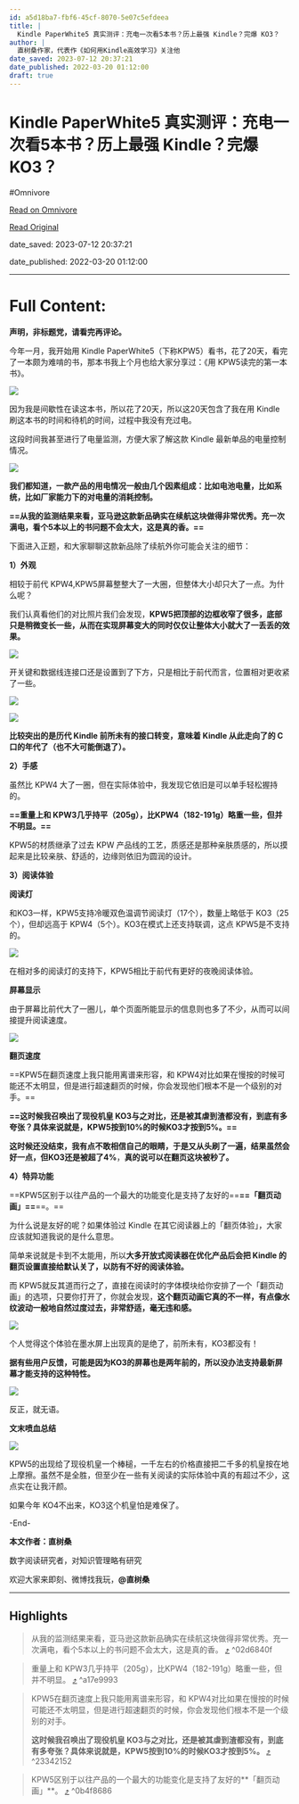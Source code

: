 ```yaml
---
id: a5d18ba7-fbf6-45cf-8070-5e07c5efdeea
title: |
  Kindle PaperWhite5 真实测评：充电一次看5本书？历上最强 Kindle？完爆 KO3？
author: |
  直树桑​作家，代表作《如何用Kindle高效学习》​关注他
date_saved: 2023-07-12 20:37:21
date_published: 2022-03-20 01:12:00
draft: true
---
```


# Kindle PaperWhite5 真实测评：充电一次看5本书？历上最强 Kindle？完爆 KO3？
#Omnivore

[Read on Omnivore](https://omnivore.app/me/kindle-paper-white-5-5-kindle-ko-3-1894cae57cc)

[Read Original](https://zhuanlan.zhihu.com/p/483947335)

date_saved: 2023-07-12 20:37:21

date_published: 2022-03-20 01:12:00

--- 

# Full Content: 

**声明，非标题党，请看完再评论。**

今年一月，我开始用 Kindle PaperWhite5（下称KPW5）看书，花了20天，看完了一本颇为难啃的书，那本书我上个月也给大家分享过：《用 KPW5读完的第一本书》。

![](https://proxy-prod.omnivore-image-cache.app/1080x1333,sSq9T-Cz1OVD9uyXWZ7v2MXOu0k6pyqHgcD1QyaPbyNo/https://pic1.zhimg.com/v2-667915a020af48e1cd97fbe799fc8784_b.jpg)

因为我是间歇性在读这本书，所以花了20天，所以这20天包含了我在用 Kindle 刷这本书的时间和待机的时间，过程中我没有充过电。

这段时间我甚至进行了电量监测，方便大家了解这款 Kindle 最新单品的电量控制情况。

![](https://proxy-prod.omnivore-image-cache.app/822x1018,snQ4fWhf9_zza39MBIHNlCavzSf60b8Q6rNdKoTxsWXU/https://pic1.zhimg.com/v2-1b7388c6e34b786a734d447ba3e72bec_b.jpg)

**我们都知道，一款产品的用电情况一般由几个因素组成：比如电池电量，比如系统，比如厂家能力下的对电量的消耗控制。**

**==从我的监测结果来看，亚马逊这款新品确实在续航这块做得非常优秀。充一次满电，看个5本以上的书问题不会太大，这是真的香。==**

下面进入正题，和大家聊聊这款新品除了续航外你可能会关注的细节：

**1）外观**

相较于前代 KPW4,KPW5屏幕整整大了一大圈，但整体大小却只大了一点。为什么呢？

我们认真看他们的对比照片我们会发现，**KPW5把顶部的边框收窄了很多，底部只是稍微变长一些，从而在实现屏幕变大的同时仅仅让整体大小就大了一丢丢的效果。**

![](https://proxy-prod.omnivore-image-cache.app/1080x705,s9PoNsUAH5YRtzb1EQi9oj1NqrtE327bL8m_59nWzjQw/https://pic2.zhimg.com/v2-d8c5370e3766d04b654cc4a65d825065_b.jpg)

开关键和数据线连接口还是设置到了下方，只是相比于前代而言，位置相对更收紧了一些。

![](https://proxy-prod.omnivore-image-cache.app/1080x720,sgksaEyp7Au--TzGy5FRFkF6zugdyOp00Iv08tBo1atU/https://pic3.zhimg.com/v2-572d88118947fb98f442129bb08f2b7e_b.jpg)

![](https://proxy-prod.omnivore-image-cache.app/1080x691,s54tPzfANQGGBVWgiRkeRNq7yaMX-2LmKWrr_sQ5Qfvs/https://pic1.zhimg.com/v2-cc88479a2fe14ffb48ea6f28ae97cff4_b.jpg)

**比较突出的是历代 Kindle 前所未有的接口转变，意味着 Kindle 从此走向了的 C 口的年代了（也不大可能倒退了）。**

**2）手感**

虽然比 KPW4 大了一圈，但在实际体验中，我发现它依旧是可以单手轻松握持的。

**==重量上和 KPW3几乎持平（205g），比KPW4（182-191g）略重一些，但并不明显。==**

KPW5的材质继承了过去 KPW 产品线的工艺，质感还是那种亲肤质感的，所以摸起来是比较亲肤、舒适的，边缘则依旧为圆润的设计。

**3）阅读体验**

**阅读灯**

和KO3一样，KPW5支持冷暖双色温调节阅读灯（17个），数量上略低于 KO3（25个），但却远高于 KPW4（5个）。KO3在模式上还支持联调，这点 KPW5是不支持的。

![](https://proxy-prod.omnivore-image-cache.app/1080x720,sfxMpQ6tHDJPhp5YEWvp8pTJyrhw3j1XdXj3tAuKm7eQ/https://pic3.zhimg.com/v2-7bd414d1653bba8e979f012d6079cbde_b.jpg)

在相对多的阅读灯的支持下，KPW5相比于前代有更好的夜晚阅读体验。

**屏幕显示**

由于屏幕比前代大了一圈儿，单个页面所能显示的信息则也多了不少，从而可以间接提升阅读速度。

![](https://proxy-prod.omnivore-image-cache.app/1080x720,siRPNi5tEEypvM6GHy3bniWaG1uX5ZJJ0flTcAp0YIE4/https://pic2.zhimg.com/v2-16236e9dab1203fdfd9786a46bf0fcd5_b.jpg)

**翻页速度**

==KPW5在翻页速度上我只能用离谱来形容，和 KPW4对比如果在慢按的时候可能还不太明显，但是进行超速翻页的时候，你会发现他们根本不是一个级别的对手。==

**==这时候我召唤出了现役机皇 KO3与之对比，还是被其虐到渣都没有，到底有多夸张？具体来说就是，KPW5按到10%的时候KO3才按到5%。==**

**这时候还没结束，我有点不敢相信自己的眼睛，于是又从头刷了一遍，结果虽然会好一点，但KO3还是被超了4%**，**真的说可以在翻页这块被秒了。**

**4）特异功能**

==KPW5区别于以往产品的一个最大的功能变化是支持了友好的==**==「翻页动画」==**==。==

为什么说是友好的呢？如果体验过 Kindle 在其它阅读器上的「翻页体验」，大家应该就知道我说的是什么意思。

简单来说就是卡到不太能用，所以**大多开放式阅读器在优化产品后会把 Kindle 的翻页设置直接给默认关了，以防有不好的阅读体验。**

而 KPW5就反其道而行之了，直接在阅读时的字体模块给你安排了一个「翻页动画」的选项，只要你打开了，你就会发现，**这个翻页动画它真的不一样，有点像水纹波动一般地自然过度过去，非常舒适，毫无违和感。**

![](https://proxy-prod.omnivore-image-cache.app/385x684,svuBL_Hr32TSiSm_kJstTx6S8R7WQTKJ_a1fK6cE_ACE/https://pic1.zhimg.com/v2-719ec6db2bc570d1c4a7b278aa421d38_b.jpg)

个人觉得这个体验在墨水屏上出现真的是绝了，前所未有，KO3都没有！

**据有些用户反馈，可能是因为KO3的屏幕也是两年前的，所以没办法支持最新屏幕才能支持的这种特性。**

![](https://proxy-prod.omnivore-image-cache.app/1080x813,sAfmaZLskh1PZklfGeHOQxeSc_QPzs4hWadwYpyfWgbY/https://pic2.zhimg.com/v2-4e5b452a06c0460bfab6db75a5bd0c51_b.jpg)

反正，就无语。

**文末喷血总结**

![](https://proxy-prod.omnivore-image-cache.app/1080x720,sjTt4AehVfAQjMrlOI7--E9wau77zmfOYQOSQ6TP9K-8/https://pic2.zhimg.com/v2-324eb73d5d7145c59942e689956640a5_b.jpg)

KPW5的出现给了现役机皇一个棒槌，一千左右的价格直接把二千多的机皇按在地上摩擦。虽然不是全胜，但至少在一些有关阅读的实际体验中真的有超过不少，这点实在让我汗颜。

如果今年 KO4不出来，KO3这个机皇怕是难保了。

\-End-

**本文作者：直树桑**

数字阅读研究者，对知识管理略有研究

欢迎大家来即刻、微博找我玩，**@直树桑**

---

## Highlights

> 从我的监测结果来看，亚马逊这款新品确实在续航这块做得非常优秀。充一次满电，看个5本以上的书问题不会太大，这是真的香。 [⤴️](https://omnivore.app/me/kindle-paper-white-5-5-kindle-ko-3-1894cae57cc#02d6840f-4838-450c-89f5-a34e3daf981b)  ^02d6840f

> 重量上和 KPW3几乎持平（205g），比KPW4（182-191g）略重一些，但并不明显。 [⤴️](https://omnivore.app/me/kindle-paper-white-5-5-kindle-ko-3-1894cae57cc#a17e9993-c919-49ea-9d1f-91150d920da0)  ^a17e9993

> KPW5在翻页速度上我只能用离谱来形容，和 KPW4对比如果在慢按的时候可能还不太明显，但是进行超速翻页的时候，你会发现他们根本不是一个级别的对手。
> 
> **这时候我召唤出了现役机皇 KO3与之对比，还是被其虐到渣都没有，到底有多夸张？具体来说就是，KPW5按到10%的时候KO3才按到5%。** [⤴️](https://omnivore.app/me/kindle-paper-white-5-5-kindle-ko-3-1894cae57cc#23342152-acee-4afe-ad52-fde8689c14cb)  ^23342152

> KPW5区别于以往产品的一个最大的功能变化是支持了友好的**「翻页动画」**。 [⤴️](https://omnivore.app/me/kindle-paper-white-5-5-kindle-ko-3-1894cae57cc#0b4f8686-b859-4989-8d3d-470663e42ecd)  ^0b4f8686


